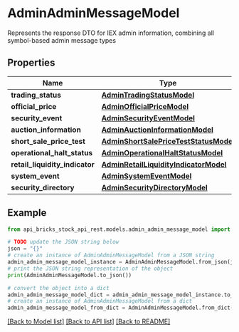 # AdminAdminMessageModel

Represents the response DTO for IEX admin information, combining all symbol-based admin message types

## Properties

Name | Type | Description | Notes
------------ | ------------- | ------------- | -------------
**trading_status** | [**AdminTradingStatusModel**](AdminTradingStatusModel.md) |  | [optional] 
**official_price** | [**AdminOfficialPriceModel**](AdminOfficialPriceModel.md) |  | [optional] 
**security_event** | [**AdminSecurityEventModel**](AdminSecurityEventModel.md) |  | [optional] 
**auction_information** | [**AdminAuctionInformationModel**](AdminAuctionInformationModel.md) |  | [optional] 
**short_sale_price_test** | [**AdminShortSalePriceTestStatusModel**](AdminShortSalePriceTestStatusModel.md) |  | [optional] 
**operational_halt_status** | [**AdminOperationalHaltStatusModel**](AdminOperationalHaltStatusModel.md) |  | [optional] 
**retail_liquidity_indicator** | [**AdminRetailLiquidityIndicatorModel**](AdminRetailLiquidityIndicatorModel.md) |  | [optional] 
**system_event** | [**AdminSystemEventModel**](AdminSystemEventModel.md) |  | [optional] 
**security_directory** | [**AdminSecurityDirectoryModel**](AdminSecurityDirectoryModel.md) |  | [optional] 

## Example

```python
from api_bricks_stock_api_rest.models.admin_admin_message_model import AdminAdminMessageModel

# TODO update the JSON string below
json = "{}"
# create an instance of AdminAdminMessageModel from a JSON string
admin_admin_message_model_instance = AdminAdminMessageModel.from_json(json)
# print the JSON string representation of the object
print(AdminAdminMessageModel.to_json())

# convert the object into a dict
admin_admin_message_model_dict = admin_admin_message_model_instance.to_dict()
# create an instance of AdminAdminMessageModel from a dict
admin_admin_message_model_from_dict = AdminAdminMessageModel.from_dict(admin_admin_message_model_dict)
```
[[Back to Model list]](../README.md#documentation-for-models) [[Back to API list]](../README.md#documentation-for-api-endpoints) [[Back to README]](../README.md)


